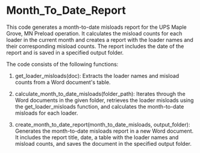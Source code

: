 # Month_To_Date_Report

This code generates a month-to-date misloads report for the UPS Maple Grove, MN Preload operation.
It calculates the misload counts for each loader in the current month and creates a report with the loader names
and their corresponding misload counts. The report includes the date of the report and is saved in a specified output folder.

The code consists of the following functions:

1. get_loader_misloads(doc): Extracts the loader names and misload counts from a Word document's table.

2. calculate_month_to_date_misloads(folder_path): Iterates through the Word documents in the given folder,
   retrieves the loader misloads using the get_loader_misloads function, and calculates the month-to-date misloads
   for each loader.

3. create_month_to_date_report(month_to_date_misloads, output_folder): Generates the month-to-date misloads report
   in a new Word document. It includes the report title, date, a table with the loader names and misload counts,
   and saves the document in the specified output folder.
